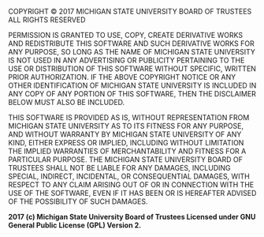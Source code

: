 COPYRIGHT © 2017 MICHIGAN STATE UNIVERSITY BOARD OF TRUSTEES ALL RIGHTS RESERVED

PERMISSION IS GRANTED TO USE, COPY, CREATE DERIVATIVE WORKS AND REDISTRIBUTE THIS SOFTWARE AND SUCH DERIVATIVE WORKS FOR ANY PURPOSE, SO LONG AS THE NAME OF MICHIGAN STATE UNIVERSITY IS NOT USED IN ANY ADVERTISING OR PUBLICITY PERTAINING TO THE USE OR DISTRIBUTION OF THIS SOFTWARE WITHOUT SPECIFIC, WRITTEN PRIOR AUTHORIZATION. IF THE ABOVE COPYRIGHT NOTICE OR ANY OTHER IDENTIFICATION OF MICHIGAN STATE UNIVERSITY IS INCLUDED IN ANY COPY OF ANY PORTION OF THIS SOFTWARE, THEN THE DISCLAIMER BELOW MUST ALSO BE INCLUDED.

THIS SOFTWARE IS PROVIDED AS IS, WITHOUT REPRESENTATION FROM MICHIGAN STATE UNIVERSITY AS TO ITS FITNESS FOR ANY PURPOSE, AND WITHOUT WARRANTY BY MICHIGAN STATE UNIVERSITY OF ANY KIND, EITHER EXPRESS OR IMPLIED, INCLUDING WITHOUT LIMITATION THE IMPLIED WARRANTIES OF MERCHANTABILITY AND FITNESS FOR A PARTICULAR PURPOSE. THE MICHIGAN STATE UNIVERSITY BOARD OF TRUSTEES SHALL NOT BE LIABLE FOR ANY DAMAGES, INCLUDING SPECIAL, INDIRECT, INCIDENTAL, OR CONSEQUENTIAL DAMAGES, WITH RESPECT TO ANY CLAIM ARISING OUT OF OR IN CONNECTION WITH THE USE OF THE SOFTWARE, EVEN IF IT HAS BEEN OR IS HEREAFTER ADVISED OF THE POSSIBILITY OF SUCH DAMAGES.

**2017 (c) Michigan State University Board of Trustees Licensed under GNU General Public License (GPL) Version 2.**